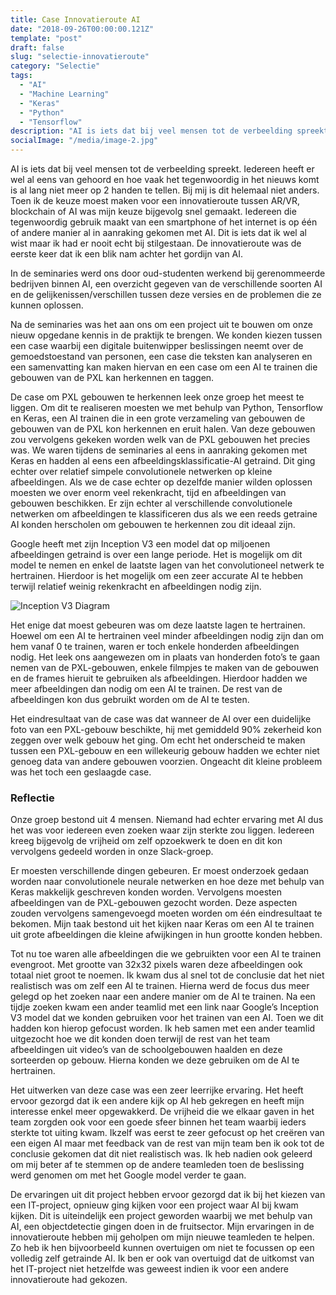 ```yaml
---
title: Case Innovatieroute AI
date: "2018-09-26T00:00:00.121Z"
template: "post"
draft: false
slug: "selectie-innovatieroute"
category: "Selectie"
tags:
  - "AI"
  - "Machine Learning"
  - "Keras"
  - "Python"
  - "Tensorflow"
description: "AI is iets dat bij veel mensen tot de verbeelding spreekt. Iedereen heeft er wel al eens van gehoord en hoe vaak het tegenwoordig in het nieuws komt is al lang niet meer op 2 handen te tellen ..."
socialImage: "/media/image-2.jpg"
---
```


<!-- ![Ida](/media/portfolio/ida.png) -->

AI is iets dat bij veel mensen tot de verbeelding spreekt. Iedereen heeft er wel al eens van gehoord en hoe vaak het tegenwoordig in het nieuws komt is al lang niet meer op 2 handen te tellen. Bij mij is dit helemaal niet anders. Toen ik de keuze moest maken voor een innovatieroute tussen AR/VR, blockchain of AI was mijn keuze bijgevolg snel gemaakt.
Iedereen die tegenwoordig gebruik maakt van een smartphone of het internet is op één of andere manier al in aanraking gekomen met AI. Dit is iets dat ik wel al wist maar ik had er nooit echt bij stilgestaan. De innovatieroute was de eerste keer dat ik een blik nam achter het gordijn van AI.

In de seminaries werd ons door oud-studenten werkend bij gerenommeerde bedrijven binnen AI, een overzicht gegeven van de verschillende soorten AI en de gelijkenissen/verschillen tussen deze versies en de problemen die ze kunnen oplossen.

Na de seminaries was het aan ons om een project uit te bouwen om onze nieuw opgedane kennis in de praktijk te brengen. We konden kiezen tussen een case waarbij een digitale buitenwipper beslissingen neemt over de gemoedstoestand van personen, een case die teksten kan analyseren en een samenvatting kan maken hiervan en een case om een AI te trainen die gebouwen van de PXL kan herkennen en taggen.

De case om PXL gebouwen te herkennen leek onze groep het meest te liggen. Om dit te realiseren moesten we met behulp van Python, Tensorflow en Keras, een AI trainen die in een grote verzameling van gebouwen de gebouwen van de PXL kon herkennen en eruit halen. Van deze gebouwen zou vervolgens gekeken worden welk van de PXL gebouwen het precies was.
We waren tijdens de seminaries al eens in aanraking gekomen met Keras en hadden al eens een afbeeldingsklassificatie-AI getraind. Dit ging echter over relatief simpele convolutionele netwerken op kleine afbeeldingen. Als we de case echter op dezelfde manier wilden oplossen moesten we over enorm veel rekenkracht, tijd en afbeeldingen van gebouwen beschikken. Er zijn echter al verschillende convolutionele netwerken om afbeeldingen te klassificeren dus als we een reeds getraine AI konden herscholen om gebouwen te herkennen zou dit ideaal zijn.

Google heeft met zijn Inception V3 een model dat op miljoenen afbeeldingen getraind is over een lange periode. Het is mogelijk om dit model te nemen en enkel de laatste lagen van het convolutioneel netwerk te hertrainen. Hierdoor is het mogelijk om een zeer accurate AI te hebben terwijl relatief weinig rekenkracht en afbeeldingen nodig zijn.

![Inception V3 Diagram](/media/portfolio/inceptionv3onc--oview.png)

Het enige dat moest gebeuren was om deze laatste lagen te hertrainen. Hoewel om een AI te hertrainen veel minder afbeeldingen nodig zijn dan om hem vanaf 0 te trainen, waren er toch enkele honderden afbeeldingen nodig. Het leek ons aangewezen om in plaats van honderden foto’s te gaan nemen van de PXL-gebouwen, enkele filmpjes te maken van de gebouwen en de frames hieruit te gebruiken als afbeeldingen. Hierdoor hadden we meer afbeeldingen dan nodig om een AI te trainen. De rest van de afbeeldingen kon dus gebruikt worden om de AI te testen.

Het eindresultaat van de case was dat wanneer de AI over een duidelijke foto van een PXL-gebouw beschikte, hij met gemiddeld 90% zekerheid kon zeggen over welk gebouw het ging. Om echt het onderscheid te maken tussen een PXL-gebouw en een willekeurig gebouw hadden we echter niet genoeg data van andere gebouwen voorzien. Ongeacht dit kleine probleem was het toch een geslaagde case.

### Reflectie

Onze groep bestond uit 4 mensen. Niemand had echter ervaring met AI dus het was voor iedereen even zoeken waar zijn sterkte zou liggen. Iedereen kreeg bijgevolg de vrijheid om zelf opzoekwerk te doen en dit kon vervolgens gedeeld worden in onze Slack-groep.

Er moesten verschillende dingen gebeuren. Er moest onderzoek gedaan worden naar convolutionele neurale netwerken en hoe deze met behulp van Keras makkelijk geschreven konden worden. Vervolgens moesten afbeeldingen van de PXL-gebouwen gezocht worden. Deze aspecten zouden vervolgens samengevoegd moeten worden om één eindresultaat te bekomen. Mijn taak bestond uit het kijken naar Keras om een AI te trainen uit grote afbeeldingen die kleine afwijkingen in hun grootte konden hebben.

Tot nu toe waren alle afbeeldingen die we gebruikten voor een AI te trainen evengroot. Met grootte van 32x32 pixels waren deze afbeeldingen ook totaal niet groot te noemen. Ik kwam dus al snel tot de conclusie dat het niet realistisch was om zelf een AI te trainen. Hierna werd de focus dus meer gelegd op het zoeken naar een andere manier om de AI te trainen.
Na een tijdje zoeken kwam een ander teamlid met een link naar Google’s Inception V3 model dat we konden gebruiken voor het trainen van een AI. Toen we dit hadden kon hierop gefocust worden. Ik heb samen met een ander teamlid uitgezocht hoe we dit konden doen terwijl de rest van het team afbeeldingen uit video’s van de schoolgebouwen haalden en deze sorteerden op gebouw. Hierna konden we deze gebruiken om de AI te hertrainen.

Het uitwerken van deze case was een zeer leerrijke ervaring. Het heeft ervoor gezorgd dat ik een andere kijk op AI heb gekregen en heeft mijn interesse enkel meer opgewakkerd. De vrijheid die we elkaar gaven in het team zorgden ook voor een goede sfeer binnen het team waarbij ieders sterkte tot uiting kwam. Ikzelf was eerst te zeer gefocust op het creëren van een eigen AI maar met feedback van de rest van mijn team ben ik ook tot de conclusie gekomen dat dit niet realistisch was. Ik heb nadien ook geleerd om mij beter af te stemmen op de andere teamleden toen de beslissing werd genomen om met het Google model verder te gaan.

De ervaringen uit dit project hebben ervoor gezorgd dat ik bij het kiezen van een IT-project, opnieuw ging kijken voor een project waar AI bij kwam kijken. Dit is uiteindelijk een project geworden waarbij we met behulp van AI, een objectdetectie gingen doen in de fruitsector. Mijn ervaringen in de innovatieroute hebben mij geholpen om mijn nieuwe teamleden te helpen. Zo heb ik hen bijvoorbeeld kunnen overtuigen om niet te focussen op een volledig zelf getrainde AI. Ik ben er ook van overtuigd dat de uitkomst van het IT-project niet hetzelfde was geweest indien ik voor een andere innovatieroute had gekozen.

